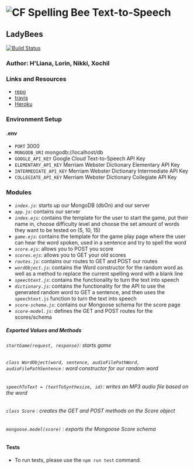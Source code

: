 ![CF](https://rlv.zcache.com/spelling_bee_champion_metal_ornament-r35035800243e486fb9e0cd2dd9a0fa4f_x7s2p_8byvr_307.jpg?rvtype=content) Spelling Bee Text-to-Speech
==============================================

## LadyBees
[![Build Status](https://travis-ci.org/vladimirsan/cf-travis-deployment.svg?branch=master)](https://travis-ci.org/vladimirsan/cf-travis-deployment)

### Author: H'Liana, Lorin, Nikki, Xochil

### Links and Resources
* [repo](https://github.com/ladybees/spellingBee/blob/master/README.md)
* [travis]()
* [Heroku]()

### Environment Setup
#### .env
- `PORT` 3000
- `MONGODB_URI` mongodb://localhost/db
- `GOOGLE_API_KEY` Google Cloud Text-to-Speech API Key 
- `ELEMENTARY_API_KEY` Merriam Webster Dictionary Elementary API Key
- `INTERMEDIATE_API_KEY` Merriam Webster Dictionary Intermediate API Key
- `COLLEGIATE_API_KEY` Merriam Webster Dictionary Collegiate API Key

### Modules
- *`index.js`*: starts up our MongoDB (dbOn) and our server
- *`app.js`*: contains our server
- *`index.ejs`*: contains the template for the user to start the game, put their name in, choose difficulty level and choose the set amount of words they want to be tested on (5, 10, 15)
- *`game.ejs`*: contains the template for the game play page where the user can hear the word spoken, used in a sentence and try to spell the word
- *`score.ejs`*: allows you to POST you score
- *`scores.ejs`*: allows you to GET your old scores
- *`routes.js`*: contains our routes to GET and POST our routes
- *`wordObject.js`*: contains the Word constructor for the random word as well as a method to replace the current spelling word with a blank line
- *`speechtext.js`*: contains the functionality to turn the text into speech
- *`dictionary.js`*: contains the functionality for the API to use the generated random word to GET a sentence, and then uses the `speechtext.js` function to turn the text into speech
- *`score-schema.js`*: contains our Mongoose schema for the score page
- *`score-model.js`*: defines the GET and POST routes for the scores/schema
#### 
##### Exported Values and Methods
###### `startGame(request, response)`: starts game

###### `class WordObject(word, sentence, audioFilePathWord, audioFilePathSentence` : word constructor for our random word

###### `speechToText = (textToSynthesize, id)`: writes an MP3 audio file based on the word

###### `class Score` : creates the GET and POST methods on the Score object

###### `mongoose.model(score)` : exports the Mongoose Score schema


#### Tests
* To run tests, please use the `npm run test` command.

